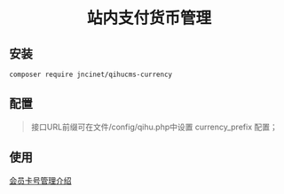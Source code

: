 <h1 align="center">站内支付货币管理</h1>

## 安装
```shell
composer require jncinet/qihucms-currency
```

## 配置
> 接口URL前缀可在文件/config/qihu.php中设置 currency_prefix 配置；

## 使用

[会员卡号管理介绍](https://jncinet.github.io/qihucms-currency/BANK_CARD)  
